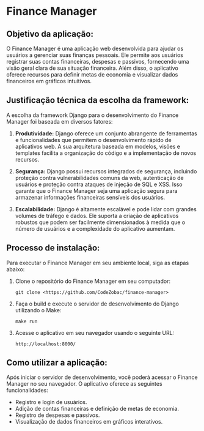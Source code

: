 # Finance Manager

## Objetivo da aplicação:
O Finance Manager é uma aplicação web desenvolvida para ajudar os usuários a gerenciar suas finanças pessoais. Ele permite aos usuários registrar suas contas financeiras, despesas e passivos, fornecendo uma visão geral clara de sua situação financeira. Além disso, o aplicativo oferece recursos para definir metas de economia e visualizar dados financeiros em gráficos intuitivos.

## Justificação técnica da escolha da framework:
A escolha da framework Django para o desenvolvimento do Finance Manager foi baseada em diversos fatores:

1. **Produtividade:** Django oferece um conjunto abrangente de ferramentas e funcionalidades que permitem o desenvolvimento rápido de aplicativos web. A sua arquitetura baseada em modelos, visões e templates facilita a organização do código e a implementação de novos recursos.

2. **Segurança:** Django possui recursos integrados de segurança, incluindo proteção contra vulnerabilidades comuns da web, autenticação de usuários e proteção contra ataques de injeção de SQL e XSS. Isso garante que o Finance Manager seja uma aplicação segura para armazenar informações financeiras sensíveis dos usuários.

3. **Escalabilidade:** Django é altamente escalável e pode lidar com grandes volumes de tráfego e dados. Ele suporta a criação de aplicativos robustos que podem ser facilmente dimensionados à medida que o número de usuários e a complexidade do aplicativo aumentam.

## Processo de instalação:
Para executar o Finance Manager em seu ambiente local, siga as etapas abaixo:

1. Clone o repositório do Finance Manager em seu computador:

    ```
    git clone <https://github.com/CodeZobac/finance-manager>
    ```

2. Faça o build e execute o servidor de desenvolvimento do Django utilizando o Make:

    ```
    make run
    ```

3. Acesse o aplicativo em seu navegador usando o seguinte URL:

    ```
    http://localhost:8000/
    ```

## Como utilizar a aplicação:
Após iniciar o servidor de desenvolvimento, você poderá acessar o Finance Manager no seu navegador. O aplicativo oferece as seguintes funcionalidades:

- Registro e login de usuários.
- Adição de contas financeiras e definição de metas de economia.
- Registro de despesas e passivos.
- Visualização de dados financeiros em gráficos interativos.

